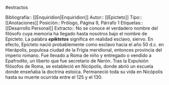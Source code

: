 #extractos

Bibliografía:: [[Enquiridion|Enquiridion]]
Autor:: [[Epicteto]]
Tipo:: [[Anotaciones]]
Posición:: Prólogo, Página 9, Párrafo 1
Etiquetas:: [[Desarrollo Personal]]
Extracto:: No se conoce el verdadero nombre del filósofo cuya memoria ha llegado hasta nosotros bajo el nombre de Epicteto. La palabra ***epiktetos*** significa en realidad esclavo, siervo. En efecto, Epicteto nació probablemente como esclavo hacia el año 50 d.c. en Hierápolis, populosa ciudad de la Frigia meridional, entonces provincia del imperio romano. Fue llevado a Roma de niño y entregado o vendido a Epafrodito, un liberto que fue secretario de Nerón.
Tras la Expulsión filósofos de Roma, se estableció en Nicópolis, donde abrió un escuela donde enseñaba la doctrina estoica.
Permaneció toda su vida en Nicópolis hasta su muerte ocurrida entre el 125 y el 130.